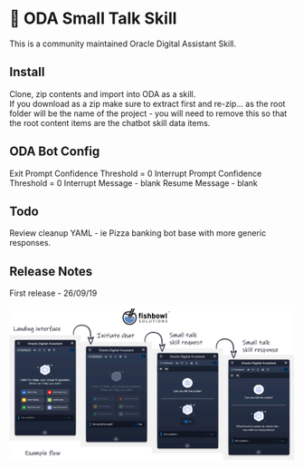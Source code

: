 # 🤖 ODA Small Talk Skill

This is a community maintained Oracle Digital Assistant Skill. 

## Install

Clone, zip contents and import into ODA as a skill.  
If you download as a zip make sure to extract first and re-zip... 
as the root folder will be the name of the project - you will need to remove this so that the root content items are the chatbot skill data items.

## ODA Bot Config

Exit Prompt Confidence Threshold = 0
Interrupt Prompt Confidence Threshold = 0
Interrupt Message - blank
Resume Message - blank

## Todo

Review cleanup YAML - ie Pizza banking bot base with more generic responses.

## Release Notes

First release - 26/09/19

![alt text](assets/example.png)
